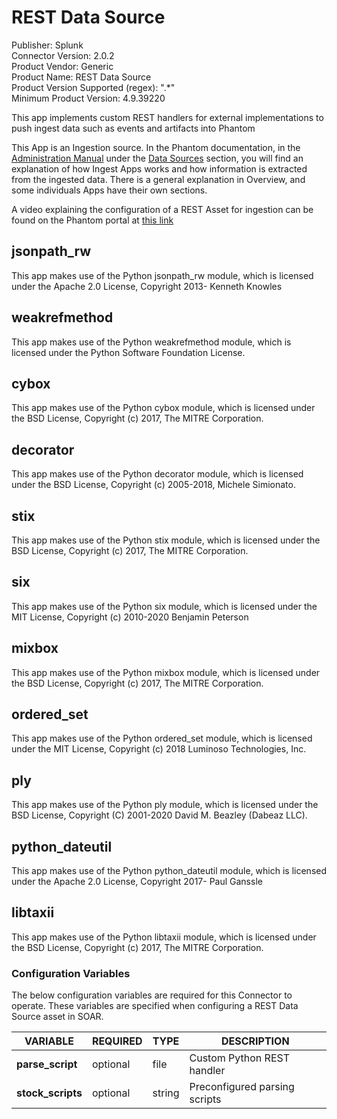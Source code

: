 [comment]: # "Auto-generated SOAR connector documentation"
# REST Data Source

Publisher: Splunk  
Connector Version: 2\.0\.2  
Product Vendor: Generic  
Product Name: REST Data Source  
Product Version Supported (regex): "\.\*"  
Minimum Product Version: 4\.9\.39220  

This app implements custom REST handlers for external implementations to push ingest data such as events and artifacts into Phantom

[comment]: # " File: readme.md"
[comment]: # "  Copyright (c) 2016-2020 Splunk Inc."
[comment]: # ""
[comment]: # "Licensed under the Apache License, Version 2.0 (the 'License');"
[comment]: # "you may not use this file except in compliance with the License."
[comment]: # "You may obtain a copy of the License at"
[comment]: # ""
[comment]: # "    http://www.apache.org/licenses/LICENSE-2.0"
[comment]: # ""
[comment]: # "Unless required by applicable law or agreed to in writing, software distributed under"
[comment]: # "the License is distributed on an 'AS IS' BASIS, WITHOUT WARRANTIES OR CONDITIONS OF ANY KIND,"
[comment]: # "either express or implied. See the License for the specific language governing permissions"
[comment]: # "and limitations under the License."
[comment]: # ""
This App is an Ingestion source. In the Phantom documentation, in the [Administration
Manual](../admin/) under the [Data Sources](../admin/sources) section, you will find an explanation
of how Ingest Apps works and how information is extracted from the ingested data. There is a general
explanation in Overview, and some individuals Apps have their own sections.

A video explaining the configuration of a REST Asset for ingestion can be found on the Phantom
portal at [this link](https://my.phantom.us/video/4)

## jsonpath_rw

This app makes use of the Python jsonpath_rw module, which is licensed under the Apache 2.0 License,
Copyright 2013- Kenneth Knowles

## weakrefmethod

This app makes use of the Python weakrefmethod module, which is licensed under the Python Software
Foundation License.

## cybox

This app makes use of the Python cybox module, which is licensed under the BSD License, Copyright
(c) 2017, The MITRE Corporation.

## decorator

This app makes use of the Python decorator module, which is licensed under the BSD License,
Copyright (c) 2005-2018, Michele Simionato.

## stix

This app makes use of the Python stix module, which is licensed under the BSD License, Copyright (c)
2017, The MITRE Corporation.

## six

This app makes use of the Python six module, which is licensed under the MIT License, Copyright (c)
2010-2020 Benjamin Peterson

## mixbox

This app makes use of the Python mixbox module, which is licensed under the BSD License, Copyright
(c) 2017, The MITRE Corporation.

## ordered_set

This app makes use of the Python ordered_set module, which is licensed under the MIT License,
Copyright (c) 2018 Luminoso Technologies, Inc.

## ply

This app makes use of the Python ply module, which is licensed under the BSD License, Copyright (C)
2001-2020 David M. Beazley (Dabeaz LLC).

## python_dateutil

This app makes use of the Python python_dateutil module, which is licensed under the Apache 2.0
License, Copyright 2017- Paul Ganssle

## libtaxii

This app makes use of the Python libtaxii module, which is licensed under the BSD License, Copyright
(c) 2017, The MITRE Corporation.


### Configuration Variables
The below configuration variables are required for this Connector to operate.  These variables are specified when configuring a REST Data Source asset in SOAR.

VARIABLE | REQUIRED | TYPE | DESCRIPTION
-------- | -------- | ---- | -----------
**parse\_script** |  optional  | file | Custom Python REST handler
**stock\_scripts** |  optional  | string | Preconfigured parsing scripts